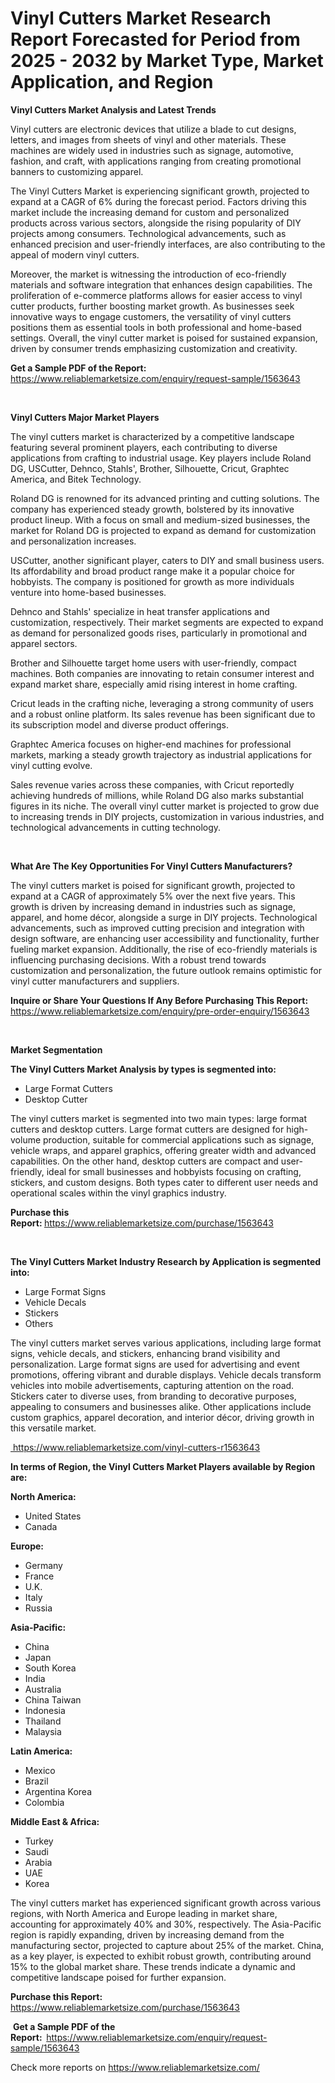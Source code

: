 <p><h1>Vinyl Cutters Market Research Report Forecasted for Period from 2025 -  2032 by Market Type, Market Application, and Region</h1></p><p><strong>Vinyl Cutters Market Analysis and Latest Trends</strong></p>
<p><p>Vinyl cutters are electronic devices that utilize a blade to cut designs, letters, and images from sheets of vinyl and other materials. These machines are widely used in industries such as signage, automotive, fashion, and craft, with applications ranging from creating promotional banners to customizing apparel. </p><p>The Vinyl Cutters Market is experiencing significant growth, projected to expand at a CAGR of 6% during the forecast period. Factors driving this market include the increasing demand for custom and personalized products across various sectors, alongside the rising popularity of DIY projects among consumers. Technological advancements, such as enhanced precision and user-friendly interfaces, are also contributing to the appeal of modern vinyl cutters.</p><p>Moreover, the market is witnessing the introduction of eco-friendly materials and software integration that enhances design capabilities. The proliferation of e-commerce platforms allows for easier access to vinyl cutter products, further boosting market growth. As businesses seek innovative ways to engage customers, the versatility of vinyl cutters positions them as essential tools in both professional and home-based settings. Overall, the vinyl cutter market is poised for sustained expansion, driven by consumer trends emphasizing customization and creativity.</p></p>
<p><strong>Get a Sample PDF of the Report:&nbsp;</strong> <a href="https://www.reliablemarketsize.com/enquiry/request-sample/1563643?utm_campaign=2625&utm_medium=2&utm_source=Github&utm_content=ia&utm_term=22022025&utm_id=vinyl-cutters">https://www.reliablemarketsize.com/enquiry/request-sample/1563643</a></p>
<p>&nbsp;</p>
<p><strong>Vinyl Cutters Major Market Players</strong></p>
<p><p>The vinyl cutters market is characterized by a competitive landscape featuring several prominent players, each contributing to diverse applications from crafting to industrial usage. Key players include Roland DG, USCutter, Dehnco, Stahls', Brother, Silhouette, Cricut, Graphtec America, and Bitek Technology.</p><p>Roland DG is renowned for its advanced printing and cutting solutions. The company has experienced steady growth, bolstered by its innovative product lineup. With a focus on small and medium-sized businesses, the market for Roland DG is projected to expand as demand for customization and personalization increases.</p><p>USCutter, another significant player, caters to DIY and small business users. Its affordability and broad product range make it a popular choice for hobbyists. The company is positioned for growth as more individuals venture into home-based businesses.</p><p>Dehnco and Stahls' specialize in heat transfer applications and customization, respectively. Their market segments are expected to expand as demand for personalized goods rises, particularly in promotional and apparel sectors.</p><p>Brother and Silhouette target home users with user-friendly, compact machines. Both companies are innovating to retain consumer interest and expand market share, especially amid rising interest in home crafting.</p><p>Cricut leads in the crafting niche, leveraging a strong community of users and a robust online platform. Its sales revenue has been significant due to its subscription model and diverse product offerings.</p><p>Graphtec America focuses on higher-end machines for professional markets, marking a steady growth trajectory as industrial applications for vinyl cutting evolve.</p><p>Sales revenue varies across these companies, with Cricut reportedly achieving hundreds of millions, while Roland DG also marks substantial figures in its niche. The overall vinyl cutter market is projected to grow due to increasing trends in DIY projects, customization in various industries, and technological advancements in cutting technology.</p></p>
<p>&nbsp;</p>
<p><strong>What Are The Key Opportunities For Vinyl Cutters Manufacturers?</strong></p>
<p><p>The vinyl cutters market is poised for significant growth, projected to expand at a CAGR of approximately 5% over the next five years. This growth is driven by increasing demand in industries such as signage, apparel, and home décor, alongside a surge in DIY projects. Technological advancements, such as improved cutting precision and integration with design software, are enhancing user accessibility and functionality, further fueling market expansion. Additionally, the rise of eco-friendly materials is influencing purchasing decisions. With a robust trend towards customization and personalization, the future outlook remains optimistic for vinyl cutter manufacturers and suppliers.</p></p>
<p><strong>Inquire or Share Your Questions If Any Before Purchasing This Report:</strong> <a href="https://www.reliablemarketsize.com/enquiry/pre-order-enquiry/1563643?utm_campaign=2625&utm_medium=2&utm_source=Github&utm_content=ia&utm_term=22022025&utm_id=vinyl-cutters">https://www.reliablemarketsize.com/enquiry/pre-order-enquiry/1563643</a></p>
<p>&nbsp;</p>
<p><strong>Market Segmentation</strong></p>
<p><strong>The Vinyl Cutters Market Analysis by types is segmented into:</strong></p>
<p><ul><li>Large Format Cutters</li><li>Desktop Cutter</li></ul></p>
<p><p>The vinyl cutters market is segmented into two main types: large format cutters and desktop cutters. Large format cutters are designed for high-volume production, suitable for commercial applications such as signage, vehicle wraps, and apparel graphics, offering greater width and advanced capabilities. On the other hand, desktop cutters are compact and user-friendly, ideal for small businesses and hobbyists focusing on crafting, stickers, and custom designs. Both types cater to different user needs and operational scales within the vinyl graphics industry.</p></p>
<p><strong>Purchase this Report:&nbsp;</strong><a href="https://www.reliablemarketsize.com/purchase/1563643?utm_campaign=2625&utm_medium=2&utm_source=Github&utm_content=ia&utm_term=22022025&utm_id=vinyl-cutters">https://www.reliablemarketsize.com/purchase/1563643</a></p>
<p>&nbsp;</p>
<p><strong>The Vinyl Cutters Market Industry Research by Application is segmented into:</strong></p>
<p><ul><li>Large Format Signs</li><li>Vehicle Decals</li><li>Stickers</li><li>Others</li></ul></p>
<p><p>The vinyl cutters market serves various applications, including large format signs, vehicle decals, and stickers, enhancing brand visibility and personalization. Large format signs are used for advertising and event promotions, offering vibrant and durable displays. Vehicle decals transform vehicles into mobile advertisements, capturing attention on the road. Stickers cater to diverse uses, from branding to decorative purposes, appealing to consumers and businesses alike. Other applications include custom graphics, apparel decoration, and interior décor, driving growth in this versatile market.</p></p>
<p><a href="https://www.reliablemarketsize.com/vinyl-cutters-r1563643?utm_campaign=2625&utm_medium=2&utm_source=Github&utm_content=ia&utm_term=22022025&utm_id=vinyl-cutters">&nbsp;https://www.reliablemarketsize.com/vinyl-cutters-r1563643</a></p>
<p><strong>In terms of Region, the Vinyl Cutters Market Players available by Region are:</strong></p>
<p>
    <p> <strong> North America: </strong>
        <ul>
            <li>United States</li>
            <li>Canada</li>
        </ul>
        </p> 
    <p> <strong> Europe: </strong>
        <ul>
            <li>Germany</li>
            <li>France</li>
            <li>U.K.</li>
            <li>Italy</li>
            <li>Russia</li>
        </ul>
        </p> 
    <p> <strong> Asia-Pacific: </strong>
        <ul>
            <li>China</li>
            <li>Japan</li>
            <li>South Korea</li>
            <li>India</li>
            <li>Australia</li>
            <li>China Taiwan</li>
            <li>Indonesia</li>
            <li>Thailand</li>
            <li>Malaysia</li>
        </ul>
        </p> 
    <p> <strong> Latin America: </strong>
        <ul>
            <li>Mexico</li>
            <li>Brazil</li>
            <li>Argentina Korea</li>
            <li>Colombia</li>
        </ul>
        </p> 
    <p> <strong> Middle East & Africa: </strong>
        <ul>
            <li>Turkey</li>
            <li>Saudi</li>
            <li>Arabia</li>
            <li>UAE</li>
            <li>Korea</li>
        </ul>
    </p>
    </p>
<p><p>The vinyl cutters market has experienced significant growth across various regions, with North America and Europe leading in market share, accounting for approximately 40% and 30%, respectively. The Asia-Pacific region is rapidly expanding, driven by increasing demand from the manufacturing sector, projected to capture about 25% of the market. China, as a key player, is expected to exhibit robust growth, contributing around 15% to the global market share. These trends indicate a dynamic and competitive landscape poised for further expansion.</p></p>
<p><strong>Purchase this Report: </strong><a href="https://www.reliablemarketsize.com/purchase/1563643?utm_campaign=2625&utm_medium=2&utm_source=Github&utm_content=ia&utm_term=22022025&utm_id=vinyl-cutters">https://www.reliablemarketsize.com/purchase/1563643</a></p>
<p>&nbsp;<strong>Get a Sample PDF of the Report:&nbsp;&nbsp;</strong><a href="https://www.reliablemarketsize.com/enquiry/request-sample/1563643?utm_campaign=2625&utm_medium=2&utm_source=Github&utm_content=ia&utm_term=22022025&utm_id=vinyl-cutters">https://www.reliablemarketsize.com/enquiry/request-sample/1563643</a></p>
<p><strong></strong></p>
<p>Check more reports on <a href="https://www.reliablemarketsize.com/?utm_campaign=2625&utm_medium=2&utm_source=Github&utm_content=ia&utm_term=22022025&utm_id=vinyl-cutters">https://www.reliablemarketsize.com/</a></p>